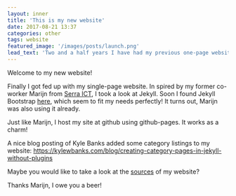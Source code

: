 ```yaml
---
layout: inner
title: 'This is my new website'
date: 2017-08-21 13:37
categories: other
tags: website
featured_image: '/images/posts/launch.png'
lead_text: 'Two and a half years I have had my previous one-page website. Now finally got enough inspiration to create something decent.'
---
```


Welcome to my new website!

Finally I got fed up with my single-page website. In spired by my former co-worker Marijn from [Serra ICT](http://www.serraict.com/), I took a look at Jekyll. Soon I found Jekyll Bootstrap [here](https://github.com/scotch-io/scotch-io.github.io), which seem to fit my needs perfectly! It turns out, Marijn was also using it already.

Just like Marijn, I host my site at github using github-pages. It works as a charm!

A nice blog posting of Kyle Banks added some category listings to my website: 
https://kylewbanks.com/blog/creating-category-pages-in-jekyll-without-plugins

Maybe you would like to take a look at the [sources](https://github.com/jkeuper/jkeuper.github.io) of my website?

Thanks Marijn, I owe you a beer!